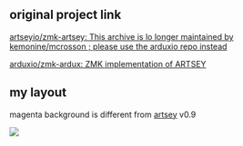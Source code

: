 ## original project link

[artseyio/zmk-artsey: This archive is lo longer maintained by kemonine/mcrosson ; please use the arduxio repo instead](https://github.com/artseyio/zmk-artsey/)

[arduxio/zmk-ardux: ZMK implementation of ARTSEY](https://github.com/arduxio/zmk-ardux)

## my layout

magenta background is different from [artsey](https://artsey.io) v0.9

![](./img/efde_artsey.avif)
